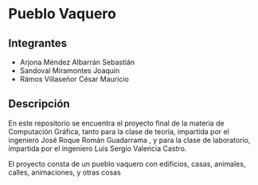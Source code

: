 # Pueblo Vaquero

## Integrantes
- Arjona Méndez Albarrán Sebastián
- Sandoval Miramontes Joaquín
- Rámos Villaseñor César Mauricio

## Descripción

En este repositorio se encuentra el proyecto final de la materia de Computación Gráfica, tanto para la clase de teoría, impartida por el ingeniero José Roque Román Guadarrama , y para la clase de laboratorio, impartida por el ingeniero Luis Sergio Valencia Castro.

El proyecto consta de un pueblo vaquero con edificios, casas, animales, calles, animaciones, y otras cosas
